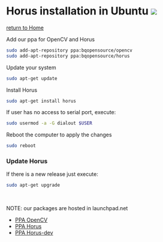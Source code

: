 # Horus installation in Ubuntu ![][ubuntu-logo]

[return to Home](../../README.md)

Add our ppa for OpenCV and Horus

```bash
sudo add-apt-repository ppa:bqopensource/opencv
sudo add-apt-repository ppa:bqopensource/horus
```

Update your system

```bash
sudo apt-get update
```

Install Horus

```bash
sudo apt-get install horus
```

If user has no access to serial port, execute:

```bash
sudo usermod -a -G dialout $USER
```

Reboot the computer to apply the changes

```bash
sudo reboot
```

### Update Horus

If there is a new release just execute:

```bash
sudo apt-get upgrade
```

<br>

NOTE: our packages are hosted in launchpad.net

* [PPA OpenCV](https://launchpad.net/~bqopensource/+archive/ubuntu/opencv/)
* [PPA Horus](https://launchpad.net/~bqopensource/+archive/ubuntu/horus/)
* [PPA Horus-dev](https://launchpad.net/~bqopensource/+archive/ubuntu/horus-dev/)

[ubuntu-logo]: ../images/ubuntu.png